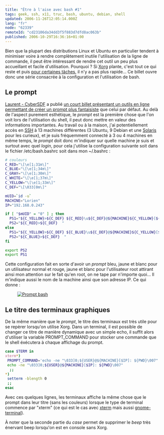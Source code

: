 ```yaml
---
title: "Être à l'aise avec bash #1"
tags: geek, ssh, x11, truc, bash, ubuntu, debian, shell
updated: 2006-11-26T12:05:14.000Z
lang: "fr"
node: "62339"
remoteId: "cd23106da34dd3f5f883d7dfd8ac063b"
published: 2006-10-29T16:36:16+01:00
---
```

 
Bien que la plupart des distributions Linux et Ubuntu en particulier tendent à minimiser voire à rendre complètement inutile l'utilisation de la ligne de commande, il peut être intéressant de rendre cet outil un peu plus accueillant et facile d'utilisation. Pourquoi ? Si [Xorg](http://pwet.fr/man/linux/commandes/x2/xorg) plante, c'est tout ce qui reste et puis [pour certaines tâches](/post/remplacer-du-texte-dans-une-serie-de-fichiers-repartis-dans-des-dossiers), il n'y a pas plus rapide… Ce billet ouvre donc une série consacrée à la configuration et l'utilisation de bash.

  
## Le prompt

 
[Laurent - CyberSDF](http://cybersdf.org/) a publié [un court billet présentant un outils en ligne permettant de créer un prompt plus fantaisiste](http://cybersdf.org/2006/10/28/207-changez-votre-prompt) que celui par défaut. Au delà de l'aspect purement esthétique, le *prompt* est la première chose que l'on voit lors de l'utilisation du shell, il peut donc mettre en valeur des informations importantes. Au travail ou à la maison, j'ai potentiellement accès en [SSH](http://pwet.fr/man/linux/commandes/ssh) à 13 machines différentes (3 Ubuntu, 9 Debian et une [Solaris](/post/solaris-et-les-outils-gnu) pour les curieux), et je suis fréquemment connecté à 3 ou 4 machines en même temps, le *prompt* doit donc m'indiquer sur quelle machine je suis et surtout avec quel *login*, pour cela j'utilise la configuration suivante soit dans le fichier /etc/bash.bashrc soit dans mon ~/.bashrc :

 ``` bash
# couleurs
C_RED="\[\e[1;31m\]"
C_BLUE="\[\e[1;34m\]"
C_GRAY="\[\e[1;30m\]"
C_WHITE="\[\e[1;37m\]"
C_YELLOW="\[\e[1;33m\]"
C_DEF="\[\033[0m\]"

mUID=`id -u`
MACHINE="Lorien"
IP="192.168.0.243"

if [ "$mUID" = "0" ] ; then
   PS1="${C_YELLOW}>${C_DEF} ${C_RED}\u${C_DEF}@${MACHINE}${C_YELLOW}[${C_DEF}$IP${C_YELLOW}]${C_DEF}:\w${C_RED}#${C_DEF} "
   PS2="${C_RED}>${C_DEF}  "
else
   PS1="${C_YELLOW}>${C_DEF} ${C_BLUE}\u${C_DEF}@${MACHINE}${C_YELLOW}[${C_DEF}$IP${C_YELLOW}]${C_DEF}:\w${C_BLUE}\$ ${C_DEF}"
   PS2="${C_BLUE}>${C_DEF}  "
fi

export PS2
export PS1
```

 
Cette configuration fait en sorte d'avoir un *prompt* bleu, jaune et blanc pour un utilisateur normal et rouge, jaune et blanc pour l'utilisateur root attirant ainsi mon attention sur le fait qu'en root, on ne tape par n'importe quoi… Il m'indique aussi le nom de la machine ainsi que son adresse IP. Ce qui donne :

 


<figure class="object-center"><a href="/images/prompt-bash.png"><img loading="lazy" src="/images//prompt-bash.png" alt="Prompt bash">
</a></figure>




   
## Le titre des terminaux graphiques

 
De la même manière que le *prompt*, le titre des terminaux est très utile pour se repèrer lorsqu'on utilise Xorg. Dans un terminal, il est possible de changer ce titre de manière dynamique avec un simple echo, il suffit alors d'utiliser la variable PROMPT_COMMAND pour stocker une commande que le shell éxécutera à chaque affichage du prompt.

 ``` bash
case $TERM in
xterm*)
  PROMPT_COMMAND='echo -ne "\033]0;${USER}@${MACHINE}[$IP]: ${PWD}\007"'
  echo -ne "\033]0;${USER}@${MACHINE}[$IP]: ${PWD}\007"
   ;;
 *)
  setterm -blength 0
  ;;
esac
```

 
Avec ces quelques lignes, les terminaux affiche la même chose que le prompt dans leur titre (sans les couleurs) lorsque le type de terminal commence par &quot;xterm&quot; (ce qui est le cas avec [xterm](http://pwet.fr/man/linux/commandes/xterm) mais aussi [gnome-terminal](http://pwet.fr/man/linux/commandes/gnome_terminal)).

 
À noter que la seconde partie du *case* permet de supprimer le *beep* très énervant beep lorsqu'on est en console sans Xorg.

 